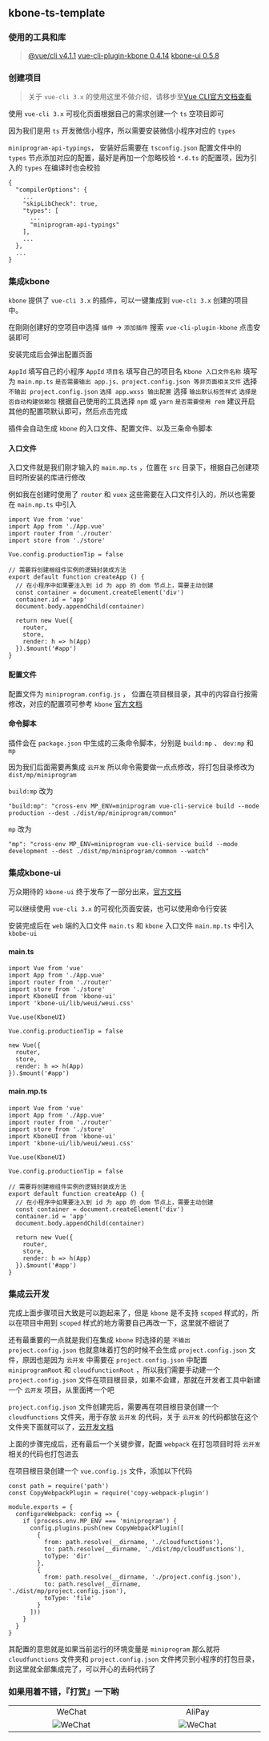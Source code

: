 ## kbone-ts-template

### 使用的工具和库

>[@vue/cli   v4.1.1](https://cli.vuejs.org/)
[vue-cli-plugin-kbone   0.4.14](https://www.npmjs.com/package/vue-cli-plugin-kbone)
[kbone-ui   0.5.8](https://www.npmjs.com/package/kbone-ui)

### 创建项目

> 关于 `vue-cli 3.x` 的使用这里不做介绍，请移步至[Vue CLI官方文档查看](https://cli.vuejs.org/)

使用 `vue-cli 3.x` 可视化页面根据自己的需求创建一个 `ts` 空项目即可

因为我们是用 `ts` 开发微信小程序，所以需要安装微信小程序对应的 `types` 

`miniprogram-api-typings`， 安装好后需要在 `tsconfig.json` 配置文件中的 `types` 节点添加对应的配置，最好是再加一个忽略校验 `*.d.ts` 的配置项，因为引入的 `types` 在编译时也会校验

```
{
  "compilerOptions": {
    ...
    "skipLibCheck": true,
    "types": [
      ...
      "miniprogram-api-typings"
    ],
    ...
  },
  ...
}
```

### 集成kbone

`kbone` 提供了 `vue-cli 3.x` 的插件，可以一键集成到 `vue-cli 3.x` 创建的项目中。

在刚刚创建好的空项目中选择 `插件` -> `添加插件` 搜索 `vue-cli-plugin-kbone` 点击安装即可

安装完成后会弹出配置页面

`AppId`  填写自己的小程序 `AppId`
`项目名` 填写自己的项目名
`Kbone 入口文件名称` 填写为 `main.mp.ts`
`是否需要输出 app.js、project.config.json 等非页面相关文件` 选择 `不输出 project.config.json`
`选择 app.wxss 输出配置` 选择 `输出默认标签样式`
`选择是否自动构建依赖包` 根据自己使用的工具选择 `npm` 或 `yarn`
`是否需要使用 rem` 建议开启
其他的配置项默认即可，然后点击完成

插件会自动生成 `kbone` 的入口文件、配置文件、以及三条命令脚本

#### 入口文件

入口文件就是我们刚才输入的 `main.mp.ts` ，位置在 `src` 目录下，根据自己创建项目时所安装的库进行修改

例如我在创建时使用了 `router` 和 `vuex` 这些需要在入口文件引入的，所以也需要在 `main.mp.ts`  中引入

```
import Vue from 'vue'
import App from './App.vue'
import router from './router'
import store from './store'

Vue.config.productionTip = false

// 需要将创建根组件实例的逻辑封装成方法
export default function createApp () {
  // 在小程序中如果要注入到 id 为 app 的 dom 节点上，需要主动创建
  const container = document.createElement('div')
  container.id = 'app'
  document.body.appendChild(container)

  return new Vue({
    router,
    store,
    render: h => h(App)
  }).$mount('#app')
}
```

#### 配置文件

配置文件为 `miniprogram.config.js` ， 位置在项目根目录，其中的内容自行按需修改，对应的配置项可参考 `kbone` [官方文档](https://wechat-miniprogram.github.io/kbone/docs/)

#### 命令脚本

插件会在 `package.json` 中生成的三条命令脚本，分别是 `build:mp` 、 `dev:mp` 和 `mp`

因为我们后面需要再集成 `云开发` 所以命令需要做一点点修改，将打包目录修改为 `dist/mp/miniprogram`

`build:mp` 改为
```
"build:mp": "cross-env MP_ENV=miniprogram vue-cli-service build --mode production --dest ./dist/mp/miniprogram/common"
```

`mp` 改为
```
"mp": "cross-env MP_ENV=miniprogram vue-cli-service build --mode development --dest ./dist/mp/miniprogram/common --watch"
```

### 集成kbone-ui

万众期待的 `kbone-ui` 终于发布了一部分出来，[官方文档](https://wechat-miniprogram.github.io/kbone/docs/ui/intro/)

可以继续使用 `vue-cli 3.x` 的可视化页面安装，也可以使用命令行安装

安装完成后在 `web` 端的入口文件 `main.ts` 和 `kbone` 入口文件 `main.mp.ts` 中引入 `kbobe-ui`

#### main.ts

```
import Vue from 'vue'
import App from './App.vue'
import router from './router'
import store from './store'
import KboneUI from 'kbone-ui'
import 'kbone-ui/lib/weui/weui.css'

Vue.use(KboneUI)

Vue.config.productionTip = false

new Vue({
  router,
  store,
  render: h => h(App)
}).$mount('#app')
```

#### main.mp.ts

```
import Vue from 'vue'
import App from './App.vue'
import router from './router'
import store from './store'
import KboneUI from 'kbone-ui'
import 'kbone-ui/lib/weui/weui.css'

Vue.use(KboneUI)

Vue.config.productionTip = false

// 需要将创建根组件实例的逻辑封装成方法
export default function createApp () {
  // 在小程序中如果要注入到 id 为 app 的 dom 节点上，需要主动创建
  const container = document.createElement('div')
  container.id = 'app'
  document.body.appendChild(container)

  return new Vue({
    router,
    store,
    render: h => h(App)
  }).$mount('#app')
}
```

### 集成云开发

完成上面步骤项目大致是可以跑起来了，但是 `kbone` 是不支持 `scoped` 样式的，所以在项目中用到 `scoped` 样式的地方需要自己再改一下，这里就不细说了

还有最重要的一点就是我们在集成 `kbone` 时选择的是 `不输出 project.config.json` 也就意味着打包的时候不会生成 `project.config.json` 文件，原因也是因为 `云开发` 中需要在 `project.config.json` 中配置 `miniprogramRoot` 和 `cloudfunctionRoot` ，所以我们需要手动建一个 `project.config.json` 文件在项目根目录，如果不会建，那就在开发者工具中新建一个 `云开发` 项目，从里面拷一个吧

`project.config.json` 文件创建完后，需要再在项目根目录创建一个 `cloudfunctions` 文件夹，用于存放 `云开发` 的代码，关于 `云开发` 的代码都放在这个文件夹下面就可以了，[云开发文档](https://developers.weixin.qq.com/miniprogram/dev/wxcloud/basis/getting-started.html)

上面的步骤完成后，还有最后一个关键步骤，配置 `webpack` 在打包项目时将 `云开发` 相关的代码也打包进去

在项目根目录创建一个 `vue.config.js` 文件，添加以下代码

```
const path = require('path')
const CopyWebpackPlugin = require('copy-webpack-plugin')

module.exports = {
  configureWebpack: config => {
    if (process.env.MP_ENV === 'miniprogram') {
      config.plugins.push(new CopyWebpackPlugin([
        {
          from: path.resolve(__dirname, './cloudfunctions'),
          to: path.resolve(__dirname, './dist/mp/cloudfunctions'),
          toType: 'dir'
        },
        {
          from: path.resolve(__dirname, './project.config.json'),
          to: path.resolve(__dirname, './dist/mp/project.config.json'),
          toType: 'file'
        }
      ]))
    }
  }
}
```

其配置的意思就是如果当前运行的环境变量是 `miniprogram` 那么就将 `cloudfunctions` 文件夹和 `project.config.json` 文件拷贝到小程序的打包目录，到这里就全部集成完了，可以开心的去码代码了

### 如果用着不错，『打赏』一下哟

<table>
  <tr>
    <td align="center" width="300px">WeChat</td>
    <td align="center" width="300px">AliPay</td>
  </tr>
  <tr>
    <td align="center" width="300px">
      <img src="https://static.h5open.com/github/wechat.jpg" alt="WeChat"/>
    </td>
    <td align="center" width="300px">
      <img src="https://static.h5open.com/github/alipay.jpg" alt="WeChat"/>
    </td>
  </tr>
</table>

